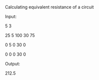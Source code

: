 Calculating equivalent resistance of a circuit

Input:

5 3

25 5 100 30 75

0 5 0 30 0

0 0 0 30 0

Output:

212.5
